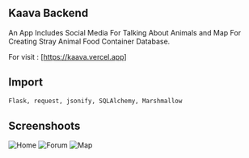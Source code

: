 ## Kaava Backend
An App Includes Social Media For Talking About Animals and Map For Creating Stray Animal Food Container Database.

For visit : [https://kaava.vercel.app]

## Import

```bash
Flask, request, jsonify, SQLAlchemy, Marshmallow
```


## Screenshoots

![Home](https://user-images.githubusercontent.com/47535257/104244746-26461a00-5474-11eb-88f8-b15c3f7b368e.gif)
![Forum](https://user-images.githubusercontent.com/47535257/104244749-280fdd80-5474-11eb-993b-f10b0a8c8510.gif)
![Map](https://user-images.githubusercontent.com/47535257/104244755-29d9a100-5474-11eb-8bcd-4e74116ccad7.gif)
